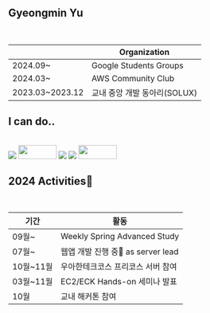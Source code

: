 Gyeongmin Yu
---

</br>

  ||Organization|
  |--|---|
  |2024.09~|Google Students Groups|
  |2024.03~|AWS Community Club|
  |2023.03~2023.12|교내 중앙 개발 동아리(SOLUX)|


<h2>I can do..</h2>  </br>
<div>
  <img src="https://img.shields.io/badge/Spring-6DB33F?style=for-the-badge&logo=spring&logoColor=white"/> 
  <img height="28" width="77" src="https://img.shields.io/badge/nestJS-E0234E?style=for-the-badge&logo=nestJS"/>
  <img src="https://img.shields.io/badge/React-20232A?style=for-the-badge&logo=react&logoColor=61DAFB"/>
  <img src="https://img.shields.io/badge/Kotlin-0095D5?&style=for-the-badge&logo=kotlin&logoColor=white"/>
  <img height="28" width="77" src="https://img.shields.io/badge/Android-3DDC84?style=flat-square&logo=android&logoColor=white"/>
</div>


<h2>2024 Activities🕺</h2>
  </br>
  
  |기간|활동|
  |---|----|
  |09월~|Weekly Spring Advanced Study|
  |07월~|웹앱 개발 진행 중🧏 as server lead|
  |10월~11월|우아한테크코스 프리코스 서버 참여|
  |03월~11월|EC2/ECK Hands-on 세미나 발표|
  |10월|교내 해커톤 참여|
  
